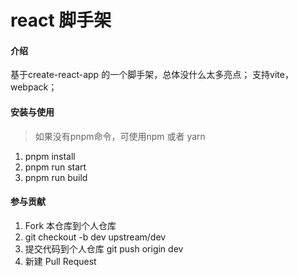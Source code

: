 # react 脚手架

#### 介绍

基于create-react-app 的一个脚手架，总体没什么太多亮点；
支持vite，webpack； 




#### 安装与使用

> 如果没有pnpm命令，可使用npm 或者 yarn

1.  pnpm install
2.  pnpm run start 
3.  pnpm run build 

#### 参与贡献

1.  Fork 本仓库到个人仓库
2.  git checkout -b dev upstream/dev
3.  提交代码到个人仓库 git push origin dev
4.  新建 Pull Request

